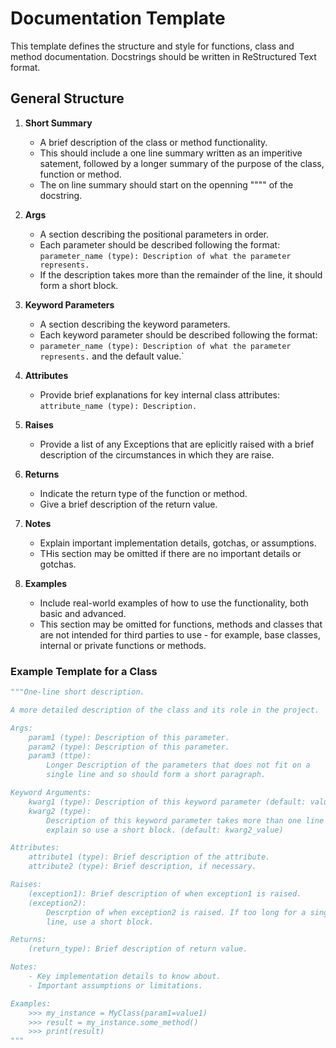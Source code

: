 # Documentation Template

This template defines the structure and style for functions, class and method documentation.
Docstrings should be written in ReStructured Text format.

## General Structure

1. **Short Summary**

    - A brief description of the class or method functionality.
    - This should include a one line summary written as an imperitive satement,
      followed by a longer summary of the purpose of the class, function or method.
    - The on line summary should start on the openning """" of the docstring.

2. **Args**

    - A section describing the positional parameters in order.
    - Each parameter should be described following the format:
      `parameter_name (type): Description of what the parameter represents.`
    - If the description takes more than the remainder of the line, it should
      form a short block.

3. **Keyword Parameters**

    - A section describing the keyword parameters.
    - Each keyword parameter should be described following the format:
    - `parameter_name (type): Description of what the parameter represents.`
       and the default value.`

3. **Attributes**

    - Provide brief explanations for key internal class attributes:
      `attribute_name (type): Description.`

4. **Raises**

    - Provide a list of any Exceptions that are eplicitly raised with a
      brief description of the circumstances in which they are raise.

5. **Returns**

    - Indicate the return type of the function or method.
    - Give a brief description of the return value.

6. **Notes**

    - Explain important implementation details, gotchas, or assumptions.
    - THis section may be omitted if there are no important details or gotchas.

5. **Examples**

    - Include real-world examples of how to use the functionality, both basic and advanced.
    - This section may be omitted for functions, methods and classes that are not intended
      for third parties to use - for example, base classes, internal or private functions or methods.

### Example Template for a Class

```python
"""One-line short description.

A more detailed description of the class and its role in the project.

Args:
    param1 (type): Description of this parameter.
    param2 (type): Description of this parameter.
    param3 (ttpe):
        Longer Description of the parameters that does not fit on a
        single line and so should form a short paragraph.

Keyword Arguments:
    kwarg1 (type): Description of this keyword parameter (default: value)
    kwarg2 (type):
        Description of this keyword parameter takes more than one line to
        explain so use a short block. (default: kwarg2_value)

Attributes:
    attribute1 (type): Brief description of the attribute.
    attribute2 (type): Brief description, if necessary.

Raises:
    (exception1): Brief description of when exception1 is raised.
    (exception2):
        Descrption of when exception2 is raised. If too long for a single
        line, use a short block.

Returns:
    (return_type): Brief description of return value.

Notes:
    - Key implementation details to know about.
    - Important assumptions or limitations.

Examples:
    >>> my_instance = MyClass(param1=value1)
    >>> result = my_instance.some_method()
    >>> print(result)
"""
```